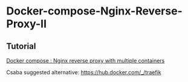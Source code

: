 Docker-compose-Nginx-Reverse-Proxy-II
===================================

Tutorial
---------

[Docker compose : Nginx reverse proxy with multiple containers](https://www.bogotobogo.com/DevOps/Docker/Docker-Compose-Nginx-Reverse-Proxy-Multiple-Containers.php) 


Csaba suggested alternative: https://hub.docker.com/_/traefik
